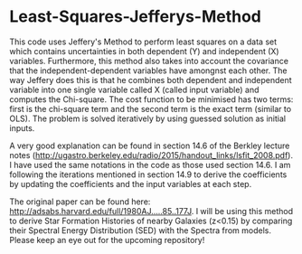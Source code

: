 # Least-Squares-Jefferys-Method
This code uses Jeffery's Method to perform least squares on a data set which contains uncertainties in both dependent (Y) and independent (X) variables. 
Furthermore, this method also takes into account the covariance that the independent-dependent variables have amongnst each other. The way Jeffery does 
this is that he combines both dependent and independent variable into one single variable called X (called input variable) and computes the Chi-square. 
The cost function to be minimised has two terms: first is the chi-square term and the second term is the exact term (similar to OLS). The problem is solved
iteratively by using guessed solution as initial inputs.

A very good explanation can be found in section 14.6 of the Berkley lecture notes (http://ugastro.berkeley.edu/radio/2015/handout_links/lsfit_2008.pdf). 
I have used the same notations in the code as those used section 14.6. I am following the iterations mentioned in section 14.9 to derive the coefficients by updating the coefficients and the input variables at each step.

The original paper can be found here: http://adsabs.harvard.edu/full/1980AJ.....85..177J. I will be using this method to derive Star Formation Histories of
nearby Galaxies (z<0.15) by comparing their Spectral Energy Distribution (SED) with the Spectra from models. Please keep an eye out for the upcoming repository!
